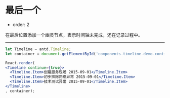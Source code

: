 # 最后一个

- order: 2

在最后位置添加一个幽灵节点，表示时间轴未完成，还在记录过程中。

---

````jsx
let Timeline = antd.Timeline;
let container = document.getElementById('components-timeline-demo-continue');

React.render(
<Timeline continue={true}>
  <Timeline.Item>创建服务现场 2015-09-01</Timeline.Item>
  <Timeline.Item>初步排除网络异常 2015-09-01</Timeline.Item>
  <Timeline.Item>技术测试异常 2015-09-01</Timeline.Item>
</Timeline>
, container);
````
